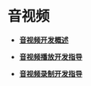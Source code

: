 # 音视频<a name="ZH-CN_TOPIC_0000001157479403"></a>

-   **[音视频开发概述](音视频开发概述.md)**  

-   **[音视频播放开发指导](音视频播放开发指导.md)**  

-   **[音视频录制开发指导](音视频录制开发指导.md)**  



